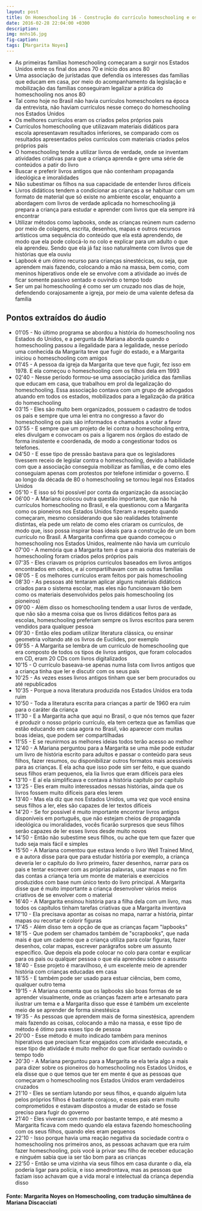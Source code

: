 ```yaml
---
layout: post
title: On Homeschooling 16 - Construção do currículo homeschooling e os pioneiros nos Estados Unidos
date: 2016-02-28 22:04:00 +0300
description: 
img: mnhs16.jpg
fig-caption: 
tags: [Margarita Noyes]
---
```


* As primeiras famílias homeschooling começaram a surgir nos Estados Unidos entre os final dos anos 70 e início dos anos 80
* Uma associação de jurístadas que defendia os interesses das famílias que educam em casa, por meio do acompanhamento da legislação e mobilização das famílias conseguiram legalizar a prática do homeschooling nos anos 80
* Tal como hoje no Brasil não havia currículos homeschoolers na época da entrevista, não haviam currículos nesse começo do homeschooling nos Estados Unidos
* Os melhores currículos eram os criados pelos próprios pais
* Currículos homeschooling que utilizavam materiais didáticos para escola apresentavam resultados inferiores, se comparado com os resultados apresentados pelos currículos com materiais criados pelos próprios pais
* O homeschooling tende a utilizar livros de verdade, onde se inventam atividades criativas para que a criança aprenda e gere uma série de conteúdos a patir do livro
* Buscar e preferir livros antigos que não contenham propaganda ideológica e imoralidades
* Não subestimar os filhos na sua capacidade de entender livros difíceis
* Livros didáticos tendem a condicionar as crianças a se habituar com um formato de material que só existe no ambiente escolar, enquanto a abordagem com livros de verdade aplicada no homeschooling já prepara a criança para estudar e aprender com livros que ela sempre irá encontrar
* Utilizar métodos como lapbooks, onde as crianças reúnem num caderno por meio de colagens, escrita, desenhos, mapas e outros recursos artísticos uma sequência do conteúdo que ela está aprendendo, de modo que ela pode colocá-lo no colo e explicar para um adulto o que ela aprendeu. Sendo que ela já faz isso naturalmente com livros que de histórias que ela ouviu
* Lapbook é um ótimo recurso para crianças sinestécicas, ou seja, que aprendem mais fazendo, colocando a mão na massa, bem como, com meninos hiperativos onde ele se envolve com a atividade ao invés de ficar somente passivo sentado e ouvindo o tempo todo
* Ser um pai homeschooling é como ser um cruzado nos dias de hoje, defendendo corajosamente a igreja, por meio de uma valente defesa da família

## Pontos extraídos do áudio

* 01'05 - No último programa se abordou a história do homeschooling nos Estados do Unidos, e a pergunta da Mariana aborda quando o homeschooling passou a ilegalidade para a legalidade, nesse período uma conhecida da Margarita teve que fugir do estado, e a Margarita iniciou o homeschooling com amigos
* 01'45 - A pessoa da igreja da Margarita que teve que fugir, fez isso em 1978. E ela começou o homeschooling com  os filhos dela em 1993
* 02'40 - Nesse período formou-se uma associação jurídica das famílias que educam em casa, que trabalhou em prol da legalização do homeschooling. Essa associação contava com um grupo de advogados atuando em todos os estados, mobilizados para a legalização da prática do homeschooling
* 03'15 - Eles são muito bem organizados, possuem o cadastro de todos os pais e sempre que uma lei entra no congresso a favor do homeschooling os pais são informados e chamados a votar a favor
* 03'55 - E sempre que um projeto de lei contra o homeschooling entra, eles divulgam e convocam os pais a ligarem nos órgãos do estado de forma insistente e coordenada, de modo a congestionar todos os telefones.
* 04'50 - E esse tipo de pressão bastava para que os legisladores tivessem receio de legislar contra o homeschooling, devido a habilidade com que a associação conseguia mobilizar as famílias, e de como eles conseguiam apenas com protestos por telefone intimidar o governo. E ao longo da década de 80 o homeschooling se tornou legal nos Estados Unidos
* 05'10 - E isso só foi possível por conta da organização da associação
* 06'00 - A Mariana colocou outra questão importante, que não há currículos homeschooling no Brasil, e ela questionou com a Margarita como os pioneiros nos Estados Unidos fizeram a respeito quando começaram, mesmo considerando que são realidades totalmente distintas, ela pede um relato de como eles criaram os currículos, de modo que, isso possa inspirar boas ideais para a construção de um bom currículo no Brasil. A Margarita confirma que quando começou o homeschooling nos Estados Unidos, realmente não havia um currículo
* 07'00 - A memória que a Margarita tem  é que a maioria dos materiais de homeschooling foram criados pelos próprios pais
* 07'35 - Eles criavam os próprios currículos baseados em livros antigos encontrados em cebos, e aí compartilhavam com as outras famílias
* 08'05 - E os melhores currículos eram feitos por pais homeschooling
* 08'30 - As pessoas até tentaram aplicar alguns materiais didáticos criados para o sistema escolar, mas eles não funcionavam tão bem como os materiais desenvolvidos pelos pais homeschooling (os pioneiros)
* 09'00 - Além disso os homeschooling tendem a usar livros de verdade, que não são a mesma coisa que os livros didáticos feitos para as escolas, homeschooling preferiam sempre os livros  escritos para serem vendidos para qualquer pessoa
* 09'30 - Então eles podiam utilizar literatura clássica, ou ensinar geometria voltando até os livros de Euclides, por exemplo
* 09'55 - A Margarita se lembra de um currículo de homeschooling que era composto de todos os tipos de livros antigos, que foram colocados em CD, eram 20 CDs com livros digitalizados
* 10'15 - O currículo baseava-se apenas numa lista com livros antigos que a criança tinha que ler e discutir com os seus pais
* 10'25 - As vezes esses livros antigos tinham que ser bem procurados ou até republicados
* 10'35 - Porque a nova literatura produzida nos Estados Unidos era toda ruim
* 10'50 - Toda a literatura escrita para crianças a partir de 1960 era ruim para o caráter da criança
* 11'30 - E a Margarita acha que aqui no Brasil, o que nós temos que fazer é produzir o nosso próprio currículo, ela tem certeza que as famílias que estão educando em casa agora no Brasil, vão aparecer com muitas boas ideias, que podem ser compartilhadas
* 11'55 - E se reunirmos as melhores ideias todos terão acesso ao melhor
* 12'40 - A Mariana perguntou para a Margarita se uma mãe pode estudar um livro de história escrito para adultos e passar o conteúdo para seus filhos, fazer resumos, ou disponibilizar outros formatos mais acessíveis para as crianças. E ela acha que isso pode sim ser feito, e que quando seus filhos eram pequenos, ela lia livros que eram difíceis para eles
* 13'10 - E aí ela simplificava e contava a história capítulo por capítulo
* 13'25 - Eles eram muito interessados nessas histórias, ainda que os livros fossem muito difíceis para eles lerem
* 13'40 - Mas ela diz que nos Estados Unidos, uma vez que você ensina seus filhos a ler, eles são capazes de ler textos difíceis
* 14'20 - Se for possível é muito importante encontrar livros antigos disponíveis em português, que não estejam cheios de propaganda ideológica ou imoralidades, vocês ficarão surpresos que seus filhos serão capazes de ler esses livros desde muito novos
* 14'50 - Então não subestime seus filhos, ou ache que tem que fazer que tudo seja mais fácil e simples
* 15'50 - A Mariana comentou que estava lendo o livro Well Trained Mind, e  a autora disse para que para estudar história por exemplo, a criança deveria ler o capítulo do livro primeiro, fazer desenhos, narrar para os pais e  tentar escrever com as próprias palavras, usar mapas e no fim das contas a criança teria um monte de materiais e exercícios produzidos com base num único texto do livro principal. A Margarita disse que é muito importante a criança desenvolver vários meios criativos de se envolver com o material
* 16'40 - A Margarita ensinou história para a filha dela com um livro, mas todos os capítulos tinham tarefas criativas que a Margarita inventava
* 17'10 - Ela precisava apontar as coisas no mapa, narrar a história, pintar mapas ou recortar e colorir figuras
* 17'45 - Além disso tem a opção de que as crianças façam "lapbooks"
* 18'15 - Que podem ser chamados também de "scrapbooks", que nada mais é que um caderno que a criança utiliza para colar figuras, fazer desenhos, colar mapas, escrever parágrafos sobre um assunto específico. Que depois ela pode colocar no colo para contar e explicar para os pais ou qualquer pessoa o que ela aprendeu sobre o assunto
* 18'40 - Esse projeto é maravilhoso, é um excelente meio de aprender história com crianças educadas em casa
* 18'55 - E também pode ser usado para estuar ciências, bem como, qualquer outro tema
* 19'15 - A Mariana comenta que os lapbooks são boas formas de se aprender visualmente, onde as crianças fazem arte e artesanato para ilustrar um tema e a Margarita disso que esse é também um excelente meio de se aprender de forma sinestésica
* 19'35 - As pessoas que aprendem mais de forma sinestésica, aprendem mais fazendo as coisas, colocando a mão na massa, e esse tipo de método é ótimo para esses tipo de pessoa
* 20'00 - Esse método é muito indicado também para meninos hiperativos que precisam ficar engajados com atividade executada, e esse tipo de atividade é muito melhor do que ficar sentado ouvindo o tempo todo
* 20'30 - A Mariana perguntou para a Margarita se ela teria algo a mais para dizer sobre os pioneiros do homeschooling nos Estados Unidos, e ela disse que o que temos que ter em mente é que as pessoas que começaram o homeschooling nos Estados Unidos eram verdadeiros cruzados
* 21'10 - Eles se sentiam lutando por seus filhos, e quando alguém luta pelos próprios filhos é bastante corajoso, e esses pais eram muito comprometidos e estavam dispostos a mudar de estado se fosse preciso para fugir do governo
* 21'40 - Eles viveram com medo por bastante tempo, e até mesmo a Margarita ficava com medo quando ela estava fazendo homeschooling com os seus filhos, quando eles eram pequenos
* 22'10 - Isso porque havia uma reação negativa da sociedade contra o homeschooling nos primeiros anos, as pessoas achavam que era ruim fazer homeschooling, pois você ia privar seu filho de receber educação e ninguém sabia que ia ser tão bom para as crianças
* 22'50 - Então se uma vizinha via seus filhos em casa durante o dia, ela poderia ligar para polícia, e isso amedrontava, mas as pessoas que faziam isso achavam que a vida moral e intelectual da criança dependia disso

#### Fonte: Margarita Noyes on Homeschooling, com tradução simultânea de Mariana Discacciati